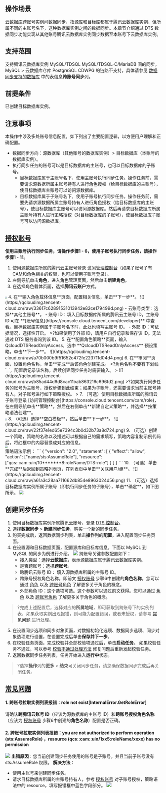 ## 操作场景
云数据库跨账号实例间数据同步，指源库和目标库都属于腾讯云数据库实例，但所属不同的主账号名下，这种数据库实例之间的数据同步。本章节介绍通过 DTS 数据同步功能实现从其他账号腾讯云数据库实例同步数据至本账号下云数据库实例。

## 支持范围
支持腾讯云数据库实例 MySQL/TDSQL MySQL/TDSQL-C/MariaDB 间的同步，MySQL >  云数据库仓库 PostgreSQL CDWPG 的链路不支持，具体请参见 [数据同步支持的数据库](https://cloud.tencent.com/document/product/571/58672) 中的表信息**跨账号同步**列。

## 前提条件
已创建目标数据库实例。

## 注意事项
本操作中涉及多处账号信息配置，如下列出了主要配置逻辑，以方便用户理解和正确配置。
- 数据同步方向：源数据库（其他账号的数据库实例）> 目标数据库（本账号的数据库实例）。
- 执行同步任务的账号可以是目标数据库的主账号，也可以目标数据库的子账号。
   - 目标数据库属于主账号名下，使用主账号执行同步任务。操作任务前，需要请求源数据所属主账号持有人进行角色授权（给目标数据库的主账号），使目标数据库主账号可以访问源数据库。
   - 目标数据库属于子账号名下，使用子账号执行同步任务。操作任务前，需要先请求源数据所属主账号持有人进行角色授权（给目标数据库的主账号），使目标数据库主账号可以访问源数据库。然后再请求目标数据库所属主账号持有人进行策略授权（对目标数据库的子账号），使目标数据库子账号可以访问源数据库。

## [授权账号](id:sqzh)
**使用主账号执行同步任务，请操作步骤1 - 6，使用子账号执行同步任务，请操作步骤1 - 11。**

1. 使用源数据库所属的腾讯云主账号登录 [访问管理控制台](https://console.cloud.tencent.com/cam/role)（如果子账号子有CAM和角色相关的权限，也可以使用子账号登录）。
2. 左侧导航单击**角色**，进入角色管理页面，然后单击**新建角色**。
3. 在选择角色载体页面，选择**腾讯云账户**方式。<br>
<img src="https://qcloudimg.tencent-cloud.cn/raw/b5fd492a4790c8ece15f4830b85e2df1.png" style="zoom:40%;" />
4. 在**输入角色载体信息**页面，配置相关信息，单击**下一步**。
![](https://qcloudimg.tencent-cloud.cn/raw/33617c62891531013942e82ce179499d.png)
   - 云账号类型：选择**其他主账号**。
   - 账号 ID：填入目标数据库所属的腾讯云主账号 ID，主账号 ID 可在 **[账号信息](https://console.cloud.tencent.com/developer)** 中查看。目标数据库实例属于子账号名下时，此处也填写主账号 ID。
   - 外部 ID：可依据情况，选择性开启。  
>?如果使用了外部 ID，请用户自行记录和保存该 ID。无法通过 DTS 服务查询到该 ID。
5. 在**配置角色策略**页面，输入 QcloudDTSReadOnlyAccess，选中 **QcloudDTSReadOnlyAccess** 预设策略，单击**下一步**。
![](https://qcloudimg.tencent-cloud.cn/raw/a70b000b9f51652c472fe223711d04d4.png)
6. 在**审阅**页面，设置角色名称，单击**完成**后该角色创建完成。
>?角色名称不要有下划线 `_`，配置后记录该名称，后续创建同步任务时需要输入。
>
![](https://qcloudimg.tencent-cloud.cn/raw/b85ad44d6d8cac11bab863216c696fd2.png)
>?如果执行同步任务的账号为主账号，授权步骤到此结束；如果为子账号，还需要请求当前主账号持有人，对子账号进行如下策略授权。
>
7. （可选）使用目标数据库所属的腾讯云子账号登录 [访问管理控制台](https://console.cloud.tencent.com/cam/role)，在左侧导航单击**策略**，然后在右侧单击**新建自定义策略**，并选择**按策略语法创建**。<br>
<img src="https://qcloudimg.tencent-cloud.cn/raw/98feaf82b12346e6b106864be12c929e.png" style="zoom:40%;" />      
8. （可选）选择**空白模板**，然后单击**下一步**。
![](https://qcloudimg.tencent-cloud.cn/raw/22f37e1ed65e7394c3b0d32b73a8d724.png)  
9. （可选）创建一个策略，策略的名称以及描述可以根据自己的需求填写，策略内容复制示例代码后，将红框中的内容替换成对应的信息。<br>
<img src="https://qcloudimg.tencent-cloud.cn/raw/0b516baa18d7b242160f99ffb844681a.png" style="zoom:50%;" />
<br>策略语法示例：  
```
{
    "version": "2.0",
    "statement": [
    {
        "effect": "allow",
        "action": ["name/sts:AssumeRole"],
  "resource": ["qcs::cam::uin/10*******8:roleName/DTS-role"]
    }
 ]
}
```
10. （可选）单击**完成**后返回到策略列表页，在列表页中单击**关联用户/组**。
![](https://qcloudimg.tencent-cloud.cn/raw/a61a3c28aa711662db854e8963024d56.png) 
11. （可选）选择目标数据库实例所属子账号（即执行同步任务的子账号），单击**确定**，如下图所示。
<img src="https://qcloudimg.tencent-cloud.cn/raw/5a56dd3c69f3c2688bc9c36ddead59e5.png" style="zoom:80%;" />

## 创建同步任务
1. 使用目标数据库实例所属腾讯云账号，登录 [DTS 控制台](https://console.cloud.tencent.com/dts/overview)。
2. 选择**数据同步** > **新建同步任务**，购买一个新的同步任务。
3. 购买完成后，返回数据同步列表，单击**操作**列的**配置**，进入配置同步任务页面。
4. 在设置源和目标数据页面，配置源库和目标库信息。下面以 MySQL 到 MySQL 的同步为例进行介绍。
![](https://qcloudimg.tencent-cloud.cn/raw/87b6e9567d9e5ea078d144640498ee0d.png)
跨账号关键参数配置如下：
   - 接入类型：选择**云数据库**，表示源数据库属于腾讯云数据库实例。
   - 是否跨账号：选择**跨账号**。
   - 跨腾讯云账号 ID： 填入源数据库所属的主账号 ID。
   - 跨账号授权角色名称。即前文 [授权账号](#sqzh) 步骤6中创建的**角色名称**。您可以通过 [角色](https://cloud.tencent.com/document/product/598/19420) 以及 [跨账号角色](https://cloud.tencent.com/document/product/1312/48171) 了解更多关于角色的概念。
   - 外部角色 ID：这个选项可选。这个参数可以通过前文获得。您可以通过 [角色](https://cloud.tencent.com/document/product/598/19420) 以及 [跨账号角色](https://cloud.tencent.com/document/product/1312/48171) 了解更多关于角色的概念。
>?完成上述配置后，选择对应的**所属地域**，即可获取到跨账号下的实例列表，如果获取实例出现报错，则可能为配置错误，或者未授权，请参考 [常见问题](#cjwt) 进行处理。
5. 在设置同步选项和同步对象页面，对数据初始化选项、数据同步选项、同步对象选项进行设置，在设置完成后单击**保存并下一步**。
6. 在校验任务页面，完成校验并全部校验项通过后，单击**启动任务**。
如果校验任务不通过，可以参考 [校验不通过处理方法](https://cloud.tencent.com/document/product/571/61639) 修复问题后重新发起校验任务。
7. 返回数据同步任务列表，任务开始进入**运行中**状态。
>?选择**操作**列的**更多** > **结束**可关闭同步任务，请您确保数据同步完成后再关闭任务。

## [常见问题](id:cjwt)
#### 1. 跨账号拉取实例列表报错：role not exist[InternalError.GetRoleError]
请确认**跨腾讯云账号 ID**（应该为源数据库的主账号 ID）和**跨账号授权角色名称**（应该为 [授权账号](#sqzh) 步骤6中创建的**角色名称**）配置是否正确。

#### 2. 跨账号拉取实例列表报错：you are not authorized to perform operation (sts:AssumeRole) ，resource (qcs::cam::uin/1xx5:roleName/xxxx) has no permission
![](https://main.qcloudimg.com/raw/16dee616c668dde14d10b892918d42a1.png)
**出错原因**：您当前创建同步任务使用的账号是子账号，并且当前子账号没有 sts:AssumeRole 权限。
**解决方法**：

- 使用主账号来创建同步任务。
- 请求目标数据库所属的主账号持有人，参考 [授权账号](#sqzh) 对子账号授权，策略语法中的 resource，填写报错框中蓝色字段部分。
![](https://main.qcloudimg.com/raw/d978acb50ab95f7b8091854f8b8e17f7.png)


